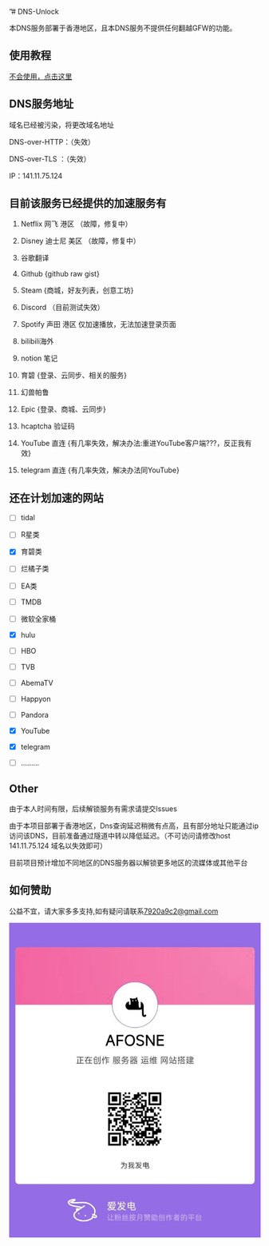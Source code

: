 ”# DNS-Unlock

本DNS服务部署于香港地区，且本DNS服务不提供任何翻越GFW的功能。

## 使用教程

[不会使用，点击这里](/tutorial.md)

## DNS服务地址
域名已经被污染，将更改域名地址

DNS-over-HTTP：（失效） 

DNS-over-TLS ：（失效）

IP：141.11.75.124



## 目前该服务已经提供的加速服务有

1. Netflix 网飞 港区 （故障，修复中）

2. Disney 迪士尼 美区 （故障，修复中）

3. 谷歌翻译

4. Github {github raw gist}

5. Steam {商城，好友列表，创意工坊} 

6. Discord （目前测试失效）

7. Spotify 声田 港区 仅加速播放，无法加速登录页面

8. bilibili海外 

9. notion 笔记

10. 育碧 {登录、云同步、相关的服务}

11. 幻兽帕鲁

12. Epic {登录、商城、云同步}

13. hcaptcha 验证码

14. YouTube 直连 {有几率失效，解决办法:重进YouTube客户端???，反正我有效}

15. telegram 直连 {有几率失效，解决办法同YouTube}


    

## 还在计划加速的网站

- [ ] tidal
- [ ] R星类
- [x] 育碧类
- [ ] 烂橘子类
- [ ] EA类
- [ ] TMDB
- [ ] 微软全家桶
- [x] hulu
- [ ] HBO
- [ ] TVB
- [ ] AbemaTV
- [ ] Happyon
- [ ] Pandora
- [x] YouTube
- [x] telegram
- [ ] .........



## Other

由于本人时间有限，后续解锁服务有需求请提交Issues

由于本项目部署于香港地区，Dns查询延迟稍微有点高，且有部分地址只能通过ip访问该DNS，目前准备通过隧道中转以降低延迟。（不可访问请修改host 141.11.75.124 域名以失效即可）

目前项目预计增加不同地区的DNS服务器以解锁更多地区的流媒体或其他平台

## 如何赞助

公益不宜，请大家多多支持,如有疑问请联系[7920a9c2@gmail.com](mailto:7920a9c2@gmail.com) 

![爱发电](/img/afd.jpg)
